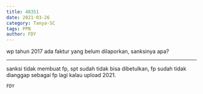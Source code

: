```yaml
---
title: 48351
date: 2021-03-26
category: Tanya-SC
tags: PPN
author: FDY
---
```


wp tahun 2017 ada faktur yang belum dilaporkan, sanksinya apa?

---

sanksi tidak membuat fp, spt sudah tidak bisa dibetulkan, fp sudah tidak dianggap sebagai fp lagi kalau upload 2021.

`FDY`
